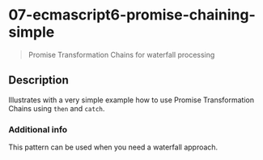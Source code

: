# 07-ecmascript6-promise-chaining-simple
> Promise Transformation Chains for waterfall processing

## Description
Illustrates with a very simple example how to use Promise Transformation Chains using `then` and `catch`.

### Additional info
This pattern can be used when you need a waterfall approach.
